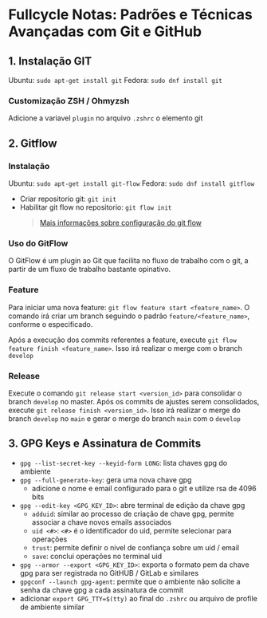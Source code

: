 # Fullcycle Notas: Padrões e Técnicas Avançadas com Git e GitHub

## 1. Instalação GIT

Ubuntu: `sudo apt-get install git`
Fedora: `sudo dnf install git`

### Customização ZSH / Ohmyzsh

Adicione a variavel `plugin` no arquivo `.zshrc` o elemento git

## 2. Gitflow

### Instalação

Ubuntu: `sudo apt-get install git-flow`
Fedora: `sudo dnf install gitflow`

- Criar repositorio git: `git init`
- Habilitar git flow no repositorio: `git flow init`
  > [Mais informações sobre configuração do git flow](https://www.atlassian.com/br/git/tutorials/comparing-workflows/gitflow-workflow)

### Uso do GitFlow

O GitFlow é um plugin ao Git que facilita no fluxo de trabalho com o git, a partir de um fluxo de trabalho bastante opinativo.

### Feature

Para iniciar uma nova feature: `git flow feature start <feature_name>`. O comando irá criar um branch seguindo o padrão `feature/<feature_name>`, conforme o especificado.

Após a execução dos commits referentes a feature, execute `git flow feature finish <feature_name>`. Isso irá realizar o merge com o branch `develop`

### Release

Execute o comando `git release start <version_id>` para consolidar o branch `develop` no master. Após os commits de ajustes serem consolidados, execute `git release finish <version_id>`. Isso irá realizar o merge do branch `develop` no `main` e gerar o merge do branch `main` com o `develop`

## 3. GPG Keys e Assinatura de Commits

- `gpg --list-secret-key --keyid-form LONG`: lista chaves gpg do ambiente
- `gpg --full-generate-key`: gera uma nova chave gpg
  - adicione o nome e email configurado para o git e utilize rsa de 4096 bits
- `gpg --edit-key <GPG_KEY_ID>`: abre terminal de edição da chave gpg
  - `adduid`: similar ao processo de criação de chave gpg, permite associar a chave novos emails associados
  - `uid <#>`: `<#>` é o identificador do uid, permite selecionar para operações
  - `trust`: permite definir o nivel de confiança sobre um uid / email
  - `save`: conclui operações no terminal uid
- `gpg --armor --export <GPG_KEY_ID>`: exporta o formato pem da chave gpg para ser registrada no GitHUB / GitLab e similares
- `gpgconf --launch gpg-agent`: permite que o ambiente não solicite a senha da chave gpg a cada assinatura de commit
- adicionar `export GPG_TTY=$(tty)` ao final do `.zshrc` ou arquivo de profile de ambiente similar
